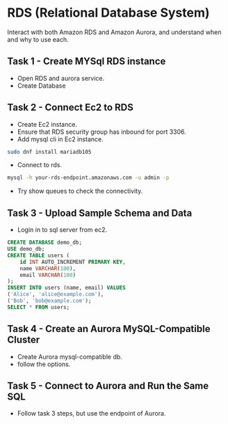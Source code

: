 # RDS (Relational Database System)

 Interact with both Amazon RDS and Amazon Aurora, and understand when and why to use each.

 ## Task 1 - Create MYSql RDS instance

 - Open RDS and aurora service.
 - Create Database

## Task 2 - Connect Ec2 to RDS

- Create Ec2 instance.
- Ensure that RDS security group has inbound for port 3306.
- Add mysql cli in Ec2 instance.
```bash
sudo dnf install mariadb105
```
- Connect to rds.
```bash
mysql -h your-rds-endpoint.amazonaws.com -u admin -p
```

- Try show queues to check the connectivity.

## Task 3 - Upload Sample Schema and Data

- Login in to sql server from ec2.
```sql
CREATE DATABASE demo_db;
USE demo_db;
CREATE TABLE users (
    id INT AUTO_INCREMENT PRIMARY KEY,
    name VARCHAR(100),
    email VARCHAR(100)
);
INSERT INTO users (name, email) VALUES
('Alice', 'alice@example.com'),
('Bob', 'bob@example.com');
SELECT * FROM users;
```

## Task 4 - Create an Aurora MySQL-Compatible Cluster

- Create Aurora mysql-compatible db.
- follow the options.

## Task 5 - Connect to Aurora and Run the Same SQL

- Follow task 3 steps, but use the endpoint of Aurora.